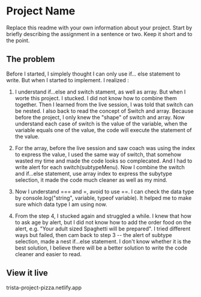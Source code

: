 # Project Name

Replace this readme with your own information about your project. Start by briefly describing the assignment in a sentence or two. Keep it short and to the point.

## The problem

Before I started, I simplely thought I can only use if... else statement to write. But when I started to implement. I realized :

1. I understand if...else and switch stament, as well as array. But when I worte this project. I stucked. I did not know how to combine them together. Then I learned from the live session, I was told that switch can be nested.
   I also back to read the concept of Switch and array. Because before the project, I only knew the "shape" of switch and array. Now understand each case of switch is the value of the variable, when the variable equals one of the value, the code will execute the statement of the value.
2. For the array, before the live session and saw coach was using the index to express the value, I used the same way of switch, that somehow wasted my time and made the code looks so complecated. And I had to write alert for each switch(subtypeMenu). Now I combine the switch and if...else statement, use array index to express the subytype selection, it made the code much cleaner as well as my mind.

3. Now I understand === and =, avoid to use ==. I can check the data type by console.log("string", variable, typeof variable). It helped me to make sure which data type I am using now.

4. From the step 4, I stucked again and struggled a while. I knew that how to ask age by alert, but I did not know how to add the order food on the alert, e.g. "Your adult sized Spaghetti will be prepared". I tried different ways but failed, then cam back to step 3 -- the alert of subtype selection, made a nest if...else statement. I don't know whether it is the best solution, I believe there will be a better solution to write the code cleaner and easier to read.

## View it live

trista-project-pizza.netlify.app
